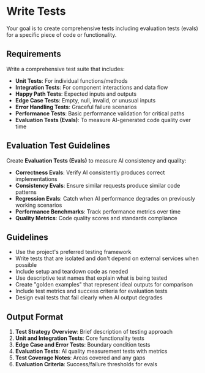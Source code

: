 # Write Tests

Your goal is to create comprehensive tests including evaluation tests (evals) for a specific piece of code or functionality.

## Requirements

Write a comprehensive test suite that includes:
- **Unit Tests**: For individual functions/methods
- **Integration Tests**: For component interactions and data flow
- **Happy Path Tests**: Expected inputs and outputs
- **Edge Case Tests**: Empty, null, invalid, or unusual inputs
- **Error Handling Tests**: Graceful failure scenarios
- **Performance Tests**: Basic performance validation for critical paths
- **Evaluation Tests (Evals)**: To measure AI-generated code quality over time

## Evaluation Test Guidelines

Create **Evaluation Tests (Evals)** to measure AI consistency and quality:
- **Correctness Evals**: Verify AI consistently produces correct implementations
- **Consistency Evals**: Ensure similar requests produce similar code patterns
- **Regression Evals**: Catch when AI performance degrades on previously working scenarios
- **Performance Benchmarks**: Track performance metrics over time
- **Quality Metrics**: Code quality scores and standards compliance

## Guidelines

- Use the project's preferred testing framework
- Write tests that are isolated and don't depend on external services when possible
- Include setup and teardown code as needed
- Use descriptive test names that explain what is being tested
- Create "golden examples" that represent ideal outputs for comparison
- Include test metrics and success criteria for evaluation tests
- Design eval tests that fail clearly when AI output degrades

## Output Format

1. **Test Strategy Overview**: Brief description of testing approach
2. **Unit and Integration Tests**: Core functionality tests
3. **Edge Case and Error Tests**: Boundary condition tests
4. **Evaluation Tests**: AI quality measurement tests with metrics
5. **Test Coverage Notes**: Areas covered and any gaps
6. **Evaluation Criteria**: Success/failure thresholds for evals
